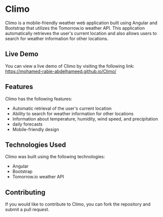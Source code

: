 # Climo

Climo is a mobile-friendly weather web application built using Angular and Bootstrap that utilizes the Tomorrow.io weather API. This application automatically retrieves the user's current location and also allows users to search for weather information for other locations.

## Live Demo

You can view a live demo of Climo by visiting the following link: https://mohamed-rabie-abdelhameed.github.io/Climo/

## Features

Climo has the following features:

- Automatic retrieval of the user's current location
- Ability to search for weather information for other locations
- Information about temperature, humidity, wind speed, and precipitation
- daily forecasts
- Mobile-friendly design

## Technologies Used

Climo was built using the following technologies:

- Angular
- Bootstrap
- Tomorrow.io weather API

## Contributing

If you would like to contribute to Climo, you can fork the repository and submit a pull request. 
